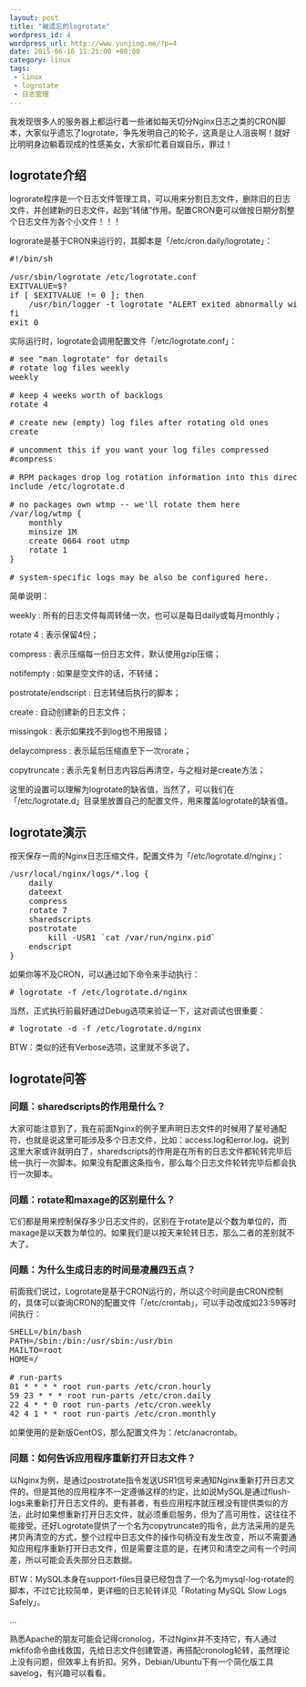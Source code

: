 ```yaml
--- 
layout: post
title: "被遗忘的logrotate"
wordpress_id: 4
wordpress_url: http://www.yunjing.me/?p=4
date: 2015-06-16 11:21:00 +08:00
category: linux
tags: 
 - linux
 - logrotate
 - 日志管理
---
```

我发现很多人的服务器上都运行着一些诸如每天切分Nginx日志之类的CRON脚本，大家似乎遗忘了logrotate，争先发明自己的轮子，这真是让人沮丧啊！就好比明明身边躺着现成的性感美女，大家却忙着自娱自乐，罪过！

## logrotate介绍
logrorate程序是一个日志文件管理工具，可以用来分割日志文件，删除旧的日志文件，并创建新的日志文件，起到“转储”作用。配置CRON更可以做按日期分割整个日志文件为各个小文件！！！

logrorate是基于CRON来运行的，其脚本是「/etc/cron.daily/logrotate」：
<!--more-->
<pre class="brush: shell" line="1">
#!/bin/sh

/usr/sbin/logrotate /etc/logrotate.conf
EXITVALUE=$?
if [ $EXITVALUE != 0 ]; then
    /usr/bin/logger -t logrotate "ALERT exited abnormally with [$EXITVALUE]"
fi
exit 0
</pre>

实际运行时，logrotate会调用配置文件「/etc/logrotate.conf」：
<!--more-->
<pre class="brush: conf" line="1">
# see "man logrotate" for details
# rotate log files weekly
weekly

# keep 4 weeks worth of backlogs
rotate 4

# create new (empty) log files after rotating old ones
create

# uncomment this if you want your log files compressed
#compress

# RPM packages drop log rotation information into this directory
include /etc/logrotate.d

# no packages own wtmp -- we'll rotate them here
/var/log/wtmp {
    monthly
    minsize 1M
    create 0664 root utmp
    rotate 1
}

# system-specific logs may be also be configured here.
</pre>

简单说明：

weekly : 所有的日志文件每周转储一次，也可以是每日daily或每月monthly；  

rotate 4 : 表示保留4份；  

compress : 表示压缩每一份日志文件，默认使用gzip压缩；  

notifempty : 如果是空文件的话，不转储；  

postrotate/endscript : 日志转储后执行的脚本；  

create : 自动创建新的日志文件；  

missingok : 表示如果找不到log也不用报错；  

delaycompress : 表示延后压缩直至下一次rorate；  

copytruncate : 表示先复制日志内容后再清空，与之相对是create方法；  

这里的设置可以理解为logrotate的缺省值，当然了，可以我们在「/etc/logrotate.d」目录里放置自己的配置文件，用来覆盖logrotate的缺省值。

## logrotate演示
按天保存一周的Nginx日志压缩文件，配置文件为「/etc/logrotate.d/nginx」：
<!--more-->
<pre class="brush: conf" line="1">
/usr/local/nginx/logs/*.log {
    daily
    dateext
    compress
    rotate 7
    sharedscripts
    postrotate
        kill -USR1 `cat /var/run/nginx.pid`
    endscript
}
</pre>
如果你等不及CRON，可以通过如下命令来手动执行：
<!--more-->
<pre class="brush: shell" line="1">
# logrotate -f /etc/logrotate.d/nginx
</pre>
当然，正式执行前最好通过Debug选项来验证一下，这对调试也很重要：
<!--more-->
<pre class="brush: shell" line="1">
# logrotate -d -f /etc/logrotate.d/nginx
</pre>
BTW：类似的还有Verbose选项，这里就不多说了。

## logrotate问答
### 问题：sharedscripts的作用是什么？

大家可能注意到了，我在前面Nginx的例子里声明日志文件的时候用了星号通配符，也就是说这里可能涉及多个日志文件，比如：access.log和error.log。说到这里大家或许就明白了，sharedscripts的作用是在所有的日志文件都轮转完毕后统一执行一次脚本。如果没有配置这条指令，那么每个日志文件轮转完毕后都会执行一次脚本。

### 问题：rotate和maxage的区别是什么？

它们都是用来控制保存多少日志文件的，区别在于rotate是以个数为单位的，而maxage是以天数为单位的。如果我们是以按天来轮转日志，那么二者的差别就不大了。

### 问题：为什么生成日志的时间是凌晨四五点？

前面我们说过，Logrotate是基于CRON运行的，所以这个时间是由CRON控制的，具体可以查询CRON的配置文件「/etc/crontab」，可以手动改成如23:59等时间执行：
<!--more-->
<pre class="brush: shell" line="1">
SHELL=/bin/bash
PATH=/sbin:/bin:/usr/sbin:/usr/bin
MAILTO=root
HOME=/

# run-parts
01 * * * * root run-parts /etc/cron.hourly
59 23 * * * root run-parts /etc/cron.daily
22 4 * * 0 root run-parts /etc/cron.weekly
42 4 1 * * root run-parts /etc/cron.monthly
</pre>
如果使用的是新版CentOS，那么配置文件为：/etc/anacrontab。

### 问题：如何告诉应用程序重新打开日志文件？

以Nginx为例，是通过postrotate指令发送USR1信号来通知Nginx重新打开日志文件的。但是其他的应用程序不一定遵循这样的约定，比如说MySQL是通过flush-logs来重新打开日志文件的。更有甚者，有些应用程序就压根没有提供类似的方法，此时如果想重新打开日志文件，就必须重启服务，但为了高可用性，这往往不能接受。还好Logrotate提供了一个名为copytruncate的指令，此方法采用的是先拷贝再清空的方式，整个过程中日志文件的操作句柄没有发生改变，所以不需要通知应用程序重新打开日志文件，但是需要注意的是，在拷贝和清空之间有一个时间差，所以可能会丢失部分日志数据。

BTW：MySQL本身在support-files目录已经包含了一个名为mysql-log-rotate的脚本，不过它比较简单，更详细的日志轮转详见「Rotating MySQL Slow Logs Safely」。

…

熟悉Apache的朋友可能会记得cronolog，不过Nginx并不支持它，有人通过mkfifo命令曲线救国，先给日志文件创建管道，再搭配cronolog轮转，虽然理论上没有问题，但效率上有折扣。另外，Debian/Ubuntu下有一个简化版工具savelog，有兴趣可以看看。
